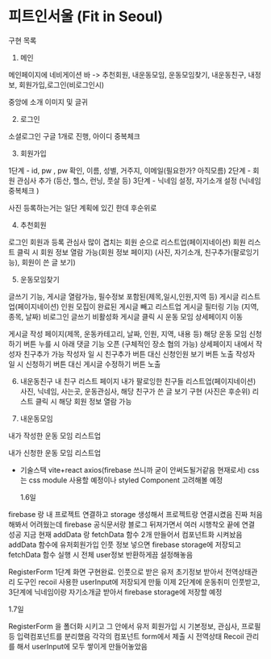 # 피트인서울 (Fit in Seoul)

구현 목록

1. 메인

메인페이지에 네비게이션 바 -> 추천회원, 내운동모임, 운동모임찾기, 내운동친구, 내정보, 회원가입,로그인(비로그인시)

중앙에 소개 이미지 및 글귀

2. 로그인

소셜로그인 구글 1개로 진행, 아이디 중복체크

3. 회원가입

1단계 - id, pw , pw 확인, 이름, 성별, 거주지, 이메일(필요한가? 아직모름)
2단계 - 회원 관심사 추가 (등산, 헬스, 런닝, 풋살 등)
3단계 - 닉네임 설정, 자기소개 설정 (닉네임 중복체크 )

사진 등록하는거는 일단 계획에 있긴 한데 후순위로

4. 추천회원

로그인 회원과 등록 관심사 많이 겹치는 회원 순으로 리스트업(페이지네이션)
회원 리스트 클릭 시 회원 정보 열람 가능(회원 정보 페이지)
(사진, 자기소개, 친구추가(팔로잉기능), 회원이 쓴 글 보기)

5. 운동모임찾기

글쓰기 기능, 게시글 열람가능, 필수정보 포함된(제목,일시,인원,지역 등) 게시글 리스트업(페이지네이션)
인원 모집이 완료된 게시글 빼고 리스트업
게시글 필터링 기능 (지역, 종목, 날짜)
비로그인 글쓰기 비활성화
게시글 클릭 시 운동 모임 상세페이지 이동

게시글 작성 페이지(제목, 운동카테고리, 날짜, 인원, 지역, 내용 등)
해당 운동 모임 신청하기 버튼 누를 시 아래 댓글 기능 오픈 (구체적인 장소 협의 가능)
상세페이지 내에서 작성자 친구추가 가능
작성자 일 시 친구추가 버튼 대신 신청인원 보기 버튼 노출
작성자 일 시 신청하기 버튼 대신 게시글 수정하기 버튼 노출

6. 내운동친구
   내 친구 리스트 페이지
   내가 팔로잉한 친구들 리스트업(페이지네이션)
   사진, 닉네임, 사는곳, 운동관심사, 해당 친구가 쓴 글 보기 구현 (사진은 후순위)
   리스트 클릭 시 해당 회원 정보 열람 가능

7. 내운동모임

내가 작성한 운동 모임 리스트업

내가 신청한 운동 모임 리스트업

- 기술스택
  vite+react
  axios(firebase 쓰니까 굳이 안써도될거같음 현재로서)
  css는 css module 사용할 예정이나 styled Component 고려해볼 예정

  1.6일

firebase 랑 내 프로젝트 연결하고 storage 생성해서 프로젝트랑 연결시켰음
진짜 처음해봐서 어려웠는데 firebase 공식문서랑 블로그 뒤져가면서 여러 시행착오 끝에 연결 성공
지금 현재 addData 랑 fetchData 함수 2개 만들어서 컴포넌트화 시켜놨음
addData 함수에 유저회원가입 인풋 정보 넣으면 firebase storage에 저장되고 fetchData 함수 실행 시 전체 user정보 반환하게끔 설정해놓음

RegisterForm 1단계 화면 구현완료. 인풋으로 받은 유저 초기정보 받아서 전역상태관리 도구인 recoil 사용한 userInput에 저장되게 만듦
이제 2단계에 운동취미 인풋받고, 3단계에 닉네임이랑 자기소개글 받아서 firebase storage에 저장할 예정

1.7일

RegisterForm 을 폴더화 시키고 그 안에서 유저 회원가입 시 기본정보, 관심사, 프로필 등 입력컴포넌트를 분리했음
각각의 컴포넌트 form에서 제출 시 전역상태 Recoil 관리를 해서 userInput에 모두 쌓이게 만들어놓았음
